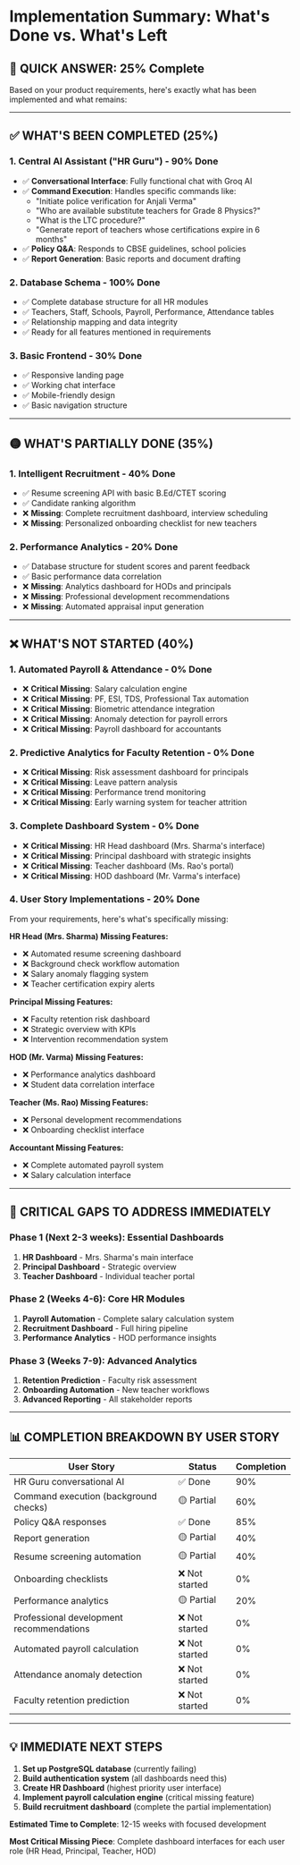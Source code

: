 # Implementation Summary: What's Done vs. What's Left

## 🎯 QUICK ANSWER: **25% Complete**

Based on your product requirements, here's exactly what has been implemented and what remains:

---

## ✅ WHAT'S BEEN COMPLETED (25%)

### 1. Central AI Assistant ("HR Guru") - **90% Done**

- ✅ **Conversational Interface**: Fully functional chat with Groq AI
- ✅ **Command Execution**: Handles specific commands like:
  - "Initiate police verification for Anjali Verma"
  - "Who are available substitute teachers for Grade 8 Physics?"
  - "What is the LTC procedure?"
  - "Generate report of teachers whose certifications expire in 6 months"
- ✅ **Policy Q&A**: Responds to CBSE guidelines, school policies
- ✅ **Report Generation**: Basic reports and document drafting

### 2. Database Schema - **100% Done**

- ✅ Complete database structure for all HR modules
- ✅ Teachers, Staff, Schools, Payroll, Performance, Attendance tables
- ✅ Relationship mapping and data integrity
- ✅ Ready for all features mentioned in requirements

### 3. Basic Frontend - **30% Done**

- ✅ Responsive landing page
- ✅ Working chat interface
- ✅ Mobile-friendly design
- ✅ Basic navigation structure

---

## 🟡 WHAT'S PARTIALLY DONE (35%)

### 1. Intelligent Recruitment - **40% Done**

- ✅ Resume screening API with basic B.Ed/CTET scoring
- ✅ Candidate ranking algorithm
- ❌ **Missing**: Complete recruitment dashboard, interview scheduling
- ❌ **Missing**: Personalized onboarding checklist for new teachers

### 2. Performance Analytics - **20% Done**

- ✅ Database structure for student scores and parent feedback
- ✅ Basic performance data correlation
- ❌ **Missing**: Analytics dashboard for HODs and principals
- ❌ **Missing**: Professional development recommendations
- ❌ **Missing**: Automated appraisal input generation

---

## ❌ WHAT'S NOT STARTED (40%)

### 1. Automated Payroll & Attendance - **0% Done**

- ❌ **Critical Missing**: Salary calculation engine
- ❌ **Critical Missing**: PF, ESI, TDS, Professional Tax automation
- ❌ **Critical Missing**: Biometric attendance integration
- ❌ **Critical Missing**: Anomaly detection for payroll errors
- ❌ **Critical Missing**: Payroll dashboard for accountants

### 2. Predictive Analytics for Faculty Retention - **0% Done**

- ❌ **Critical Missing**: Risk assessment dashboard for principals
- ❌ **Critical Missing**: Leave pattern analysis
- ❌ **Critical Missing**: Performance trend monitoring
- ❌ **Critical Missing**: Early warning system for teacher attrition

### 3. Complete Dashboard System - **0% Done**

- ❌ **Critical Missing**: HR Head dashboard (Mrs. Sharma's interface)
- ❌ **Critical Missing**: Principal dashboard with strategic insights
- ❌ **Critical Missing**: Teacher dashboard (Ms. Rao's portal)
- ❌ **Critical Missing**: HOD dashboard (Mr. Varma's interface)

### 4. User Story Implementations - **20% Done**

From your requirements, here's what's specifically missing:

**HR Head (Mrs. Sharma) Missing Features:**

- ❌ Automated resume screening dashboard
- ❌ Background check workflow automation
- ❌ Salary anomaly flagging system
- ❌ Teacher certification expiry alerts

**Principal Missing Features:**

- ❌ Faculty retention risk dashboard
- ❌ Strategic overview with KPIs
- ❌ Intervention recommendation system

**HOD (Mr. Varma) Missing Features:**

- ❌ Performance analytics dashboard
- ❌ Student data correlation interface

**Teacher (Ms. Rao) Missing Features:**

- ❌ Personal development recommendations
- ❌ Onboarding checklist interface

**Accountant Missing Features:**

- ❌ Complete automated payroll system
- ❌ Salary calculation interface

---

## 🚨 CRITICAL GAPS TO ADDRESS IMMEDIATELY

### Phase 1 (Next 2-3 weeks): **Essential Dashboards**

1. **HR Dashboard** - Mrs. Sharma's main interface
2. **Principal Dashboard** - Strategic overview
3. **Teacher Dashboard** - Individual teacher portal

### Phase 2 (Weeks 4-6): **Core HR Modules**

1. **Payroll Automation** - Complete salary calculation system
2. **Recruitment Dashboard** - Full hiring pipeline
3. **Performance Analytics** - HOD performance insights

### Phase 3 (Weeks 7-9): **Advanced Analytics**

1. **Retention Prediction** - Faculty risk assessment
2. **Onboarding Automation** - New teacher workflows
3. **Advanced Reporting** - All stakeholder reports

---

## 📊 COMPLETION BREAKDOWN BY USER STORY

| User Story                               | Status         | Completion |
| ---------------------------------------- | -------------- | ---------- |
| HR Guru conversational AI                | ✅ Done        | 90%        |
| Command execution (background checks)    | 🟡 Partial     | 60%        |
| Policy Q&A responses                     | ✅ Done        | 85%        |
| Report generation                        | 🟡 Partial     | 40%        |
| Resume screening automation              | 🟡 Partial     | 40%        |
| Onboarding checklists                    | ❌ Not started | 0%         |
| Performance analytics                    | 🟡 Partial     | 20%        |
| Professional development recommendations | ❌ Not started | 0%         |
| Automated payroll calculation            | ❌ Not started | 0%         |
| Attendance anomaly detection             | ❌ Not started | 0%         |
| Faculty retention prediction             | ❌ Not started | 0%         |

---

## 💡 IMMEDIATE NEXT STEPS

1. **Set up PostgreSQL database** (currently failing)
2. **Build authentication system** (all dashboards need this)
3. **Create HR Dashboard** (highest priority user interface)
4. **Implement payroll calculation engine** (critical missing feature)
5. **Build recruitment dashboard** (complete the partial implementation)

**Estimated Time to Complete**: 12-15 weeks with focused development

**Most Critical Missing Piece**: Complete dashboard interfaces for each user role (HR Head, Principal, Teacher, HOD)
